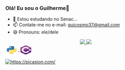 ###  Olá! Eu sou o  Guilherme👋

- 🌱 Estou estudando no Senac...
- 📫 Contate-me no e-mail: guicosmo37@gmail.com
- 😄 Pronouns: ele/dele
<div align="center">
  <a href="https://github.com/GuilhermeCosmoSilva">
  <img height="150em" src="https://github-readme-stats.vercel.app/api?username=GuilhermeCosmoSilva&show_icons=true&theme=dark&include_all_commits=true&count_private=true"/>
  <img height="150em" src="https://github-readme-stats.vercel.app/api/top-langs/?username=GuilhermeCosmoSilva&layout=compact&langs_count=7&theme=dark"/>
</div>

  <img align="center" alt="GuilhermeCosmoSilva-Python" height="30" width="40" src="https://raw.githubusercontent.com/devicons/devicon/master/icons/python/python-original.svg">
  <img align="center" alt="GuilhermeCosmoSilva-Csharp" height="30" width="40" src="https://raw.githubusercontent.com/devicons/devicon/master/icons/csharp/csharp-original.svg">
  
<a href="https://picasion.com/"><img src="https://i.picasion.com/pic92/a5857ee1ceda3f9c918e544e07d206ab.gif" width="150" height="150" border="0" alt="https://picasion.com/" /></a><br /><a href="https://picasion.com/"></a>
